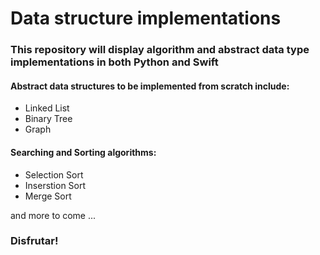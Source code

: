 # Data structure implementations

### This repository will display algorithm and  abstract data type implementations in both Python and Swift 

#### Abstract data structures to be implemented from scratch include:


- Linked List
- Binary Tree
- Graph

#### Searching and Sorting algorithms:

- Selection Sort
- Inserstion Sort
- Merge Sort

and more to come ...


### Disfrutar!
